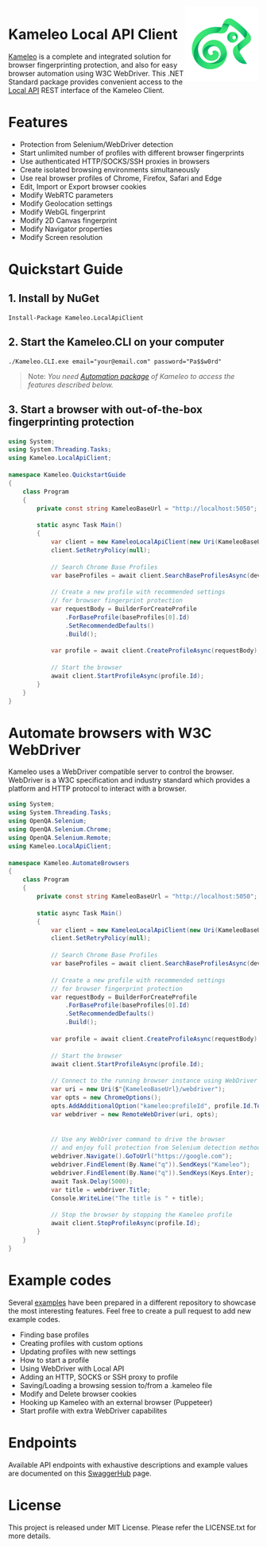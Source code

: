 <img src="docs/kameleo-logo.png" width="150" align="right" />

# Kameleo Local API Client
[Kameleo](https://kameleo.io) is a complete and integrated solution for browser fingerprinting protection, and also for easy browser automation using W3C WebDriver. This .NET Standard package provides convenient access to the [Local API](https://app.swaggerhub.com/apis/kameleo-team/kameleo-local-api/2.3) REST interface of the Kameleo Client.


# Features
- Protection from Selenium/WebDriver detection
- Start unlimited number of profiles with different browser fingerprints
- Use authenticated HTTP/SOCKS/SSH proxies in browsers
- Create isolated browsing environments simultaneously
- Use real browser profiles of Chrome, Firefox, Safari and Edge
- Edit, Import or Export browser cookies
- Modify WebRTC parameters
- Modify Geolocation settings
- Modify WebGL fingerprint
- Modify 2D Canvas fingerprint
- Modify Navigator properties
- Modify Screen resolution


# Quickstart Guide

## 1. Install by NuGet
```
Install-Package Kameleo.LocalApiClient
```

## 2. Start the Kameleo.CLI on your computer
```
./Kameleo.CLI.exe email="your@email.com" password="Pa$$w0rd"
```
> Note: _You need [Automation package](https://kameleo.io/pricing) of Kameleo to access the features described below._

## 3. Start a browser with out-of-the-box fingerprinting protection 
```csharp
using System;
using System.Threading.Tasks;
using Kameleo.LocalApiClient;

namespace Kameleo.QuickstartGuide
{
    class Program
    {
        private const string KameleoBaseUrl = "http://localhost:5050";

        static async Task Main()
        {
            var client = new KameleoLocalApiClient(new Uri(KameleoBaseUrl));
            client.SetRetryPolicy(null);

            // Search Chrome Base Profiles
            var baseProfiles = await client.SearchBaseProfilesAsync(deviceType: "desktop", browserProduct: "chrome");

            // Create a new profile with recommended settings
            // for browser fingerprint protection
            var requestBody = BuilderForCreateProfile
                .ForBaseProfile(baseProfiles[0].Id)
                .SetRecommendedDefaults()
                .Build();

            var profile = await client.CreateProfileAsync(requestBody);

            // Start the browser
            await client.StartProfileAsync(profile.Id);
        }
    }
}
```

# Automate browsers with W3C WebDriver
Kameleo uses a WebDriver compatible server to control the browser. WebDriver is a W3C specification and industry standard which provides a platform and HTTP protocol to interact with a browser.

```csharp
using System;
using System.Threading.Tasks;
using OpenQA.Selenium;
using OpenQA.Selenium.Chrome;
using OpenQA.Selenium.Remote;
using Kameleo.LocalApiClient;

namespace Kameleo.AutomateBrowsers
{
    class Program
    {
        private const string KameleoBaseUrl = "http://localhost:5050";

        static async Task Main()
        {
            var client = new KameleoLocalApiClient(new Uri(KameleoBaseUrl));
            client.SetRetryPolicy(null);

            // Search Chrome Base Profiles
            var baseProfiles = await client.SearchBaseProfilesAsync(deviceType: "desktop", browserProduct: "chrome");

            // Create a new profile with recommended settings
            // for browser fingerprint protection
            var requestBody = BuilderForCreateProfile
                .ForBaseProfile(baseProfiles[0].Id)
                .SetRecommendedDefaults()
                .Build();

            var profile = await client.CreateProfileAsync(requestBody);

            // Start the browser
            await client.StartProfileAsync(profile.Id);

            // Connect to the running browser instance using WebDriver
            var uri = new Uri($"{KameleoBaseUrl}/webdriver");
            var opts = new ChromeOptions();
            opts.AddAdditionalOption("kameleo:profileId", profile.Id.ToString());
            var webdriver = new RemoteWebDriver(uri, opts);


            // Use any WebDriver command to drive the browser
            // and enjoy full protection from Selenium detection methods
            webdriver.Navigate().GoToUrl("https://google.com");
            webdriver.FindElement(By.Name("q")).SendKeys("Kameleo");
            webdriver.FindElement(By.Name("q")).SendKeys(Keys.Enter);
            await Task.Delay(5000);
            var title = webdriver.Title;
            Console.WriteLine("The title is " + title);

            // Stop the browser by stopping the Kameleo profile
            await client.StopProfileAsync(profile.Id);
        }
    }
}
```

# Example codes
Several [examples](https://github.com/kameleo-io/local-api-examples) have been prepared in a different repository to showcase the most interesting features. Feel free to create a pull request to add new example codes.

- Finding base profiles
- Creating profiles with custom options
- Updating profiles with new settings
- How to start a profile
- Using WebDriver with Local API
- Adding an HTTP, SOCKS or SSH proxy to profile
- Saving/Loading a browsing session to/from a .kameleo file
- Modify and Delete browser cookies
- Hooking up Kameleo with an external browser (Puppeteer)
- Start profile with extra WebDriver capabilites


# Endpoints
Available API endpoints with exhaustive descriptions and example values are documented on this [SwaggerHub](https://app.swaggerhub.com/apis/kameleo-team/kameleo-local-api/2.0) page.


# License
This project is released under MIT License. Please refer the LICENSE.txt for more details.
